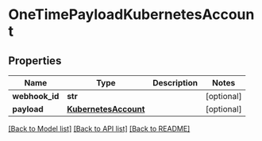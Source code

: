 # OneTimePayloadKubernetesAccount

## Properties
Name | Type | Description | Notes
------------ | ------------- | ------------- | -------------
**webhook_id** | **str** |  | [optional] 
**payload** | [**KubernetesAccount**](KubernetesAccount.md) |  | [optional] 

[[Back to Model list]](../README.md#documentation-for-models) [[Back to API list]](../README.md#documentation-for-api-endpoints) [[Back to README]](../README.md)

